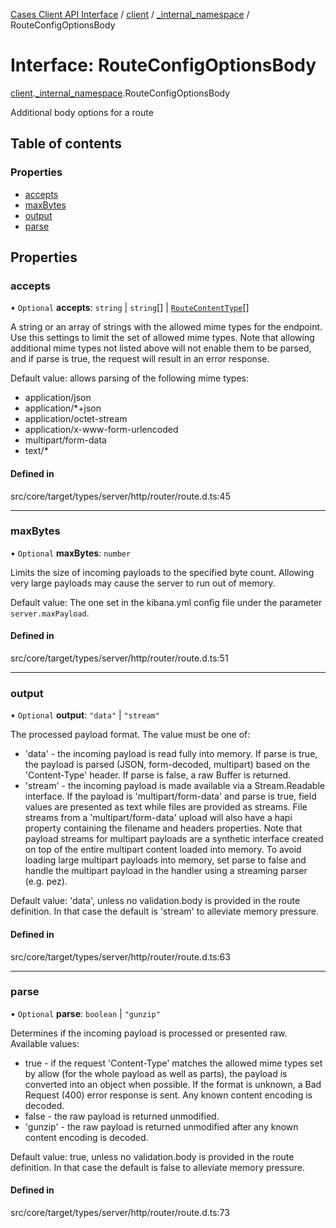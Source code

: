 [Cases Client API Interface](../README.md) / [client](../modules/client.md) / [\_internal\_namespace](../modules/client._internal_namespace.md) / RouteConfigOptionsBody

# Interface: RouteConfigOptionsBody

[client](../modules/client.md).[_internal_namespace](../modules/client._internal_namespace.md).RouteConfigOptionsBody

Additional body options for a route

## Table of contents

### Properties

- [accepts](client._internal_namespace.RouteConfigOptionsBody.md#accepts)
- [maxBytes](client._internal_namespace.RouteConfigOptionsBody.md#maxbytes)
- [output](client._internal_namespace.RouteConfigOptionsBody.md#output)
- [parse](client._internal_namespace.RouteConfigOptionsBody.md#parse)

## Properties

### accepts

• `Optional` **accepts**: `string` \| `string`[] \| [`RouteContentType`](../modules/client._internal_namespace.md#routecontenttype)[]

A string or an array of strings with the allowed mime types for the endpoint. Use this settings to limit the set of allowed mime types. Note that allowing additional mime types not listed
above will not enable them to be parsed, and if parse is true, the request will result in an error response.

Default value: allows parsing of the following mime types:
* application/json
* application/*+json
* application/octet-stream
* application/x-www-form-urlencoded
* multipart/form-data
* text/*

#### Defined in

src/core/target/types/server/http/router/route.d.ts:45

___

### maxBytes

• `Optional` **maxBytes**: `number`

Limits the size of incoming payloads to the specified byte count. Allowing very large payloads may cause the server to run out of memory.

Default value: The one set in the kibana.yml config file under the parameter `server.maxPayload`.

#### Defined in

src/core/target/types/server/http/router/route.d.ts:51

___

### output

• `Optional` **output**: ``"data"`` \| ``"stream"``

The processed payload format. The value must be one of:
* 'data' - the incoming payload is read fully into memory. If parse is true, the payload is parsed (JSON, form-decoded, multipart) based on the 'Content-Type' header. If parse is false, a raw
Buffer is returned.
* 'stream' - the incoming payload is made available via a Stream.Readable interface. If the payload is 'multipart/form-data' and parse is true, field values are presented as text while files
are provided as streams. File streams from a 'multipart/form-data' upload will also have a hapi property containing the filename and headers properties. Note that payload streams for multipart
payloads are a synthetic interface created on top of the entire multipart content loaded into memory. To avoid loading large multipart payloads into memory, set parse to false and handle the
multipart payload in the handler using a streaming parser (e.g. pez).

Default value: 'data', unless no validation.body is provided in the route definition. In that case the default is 'stream' to alleviate memory pressure.

#### Defined in

src/core/target/types/server/http/router/route.d.ts:63

___

### parse

• `Optional` **parse**: `boolean` \| ``"gunzip"``

Determines if the incoming payload is processed or presented raw. Available values:
* true - if the request 'Content-Type' matches the allowed mime types set by allow (for the whole payload as well as parts), the payload is converted into an object when possible. If the
format is unknown, a Bad Request (400) error response is sent. Any known content encoding is decoded.
* false - the raw payload is returned unmodified.
* 'gunzip' - the raw payload is returned unmodified after any known content encoding is decoded.

Default value: true, unless no validation.body is provided in the route definition. In that case the default is false to alleviate memory pressure.

#### Defined in

src/core/target/types/server/http/router/route.d.ts:73
